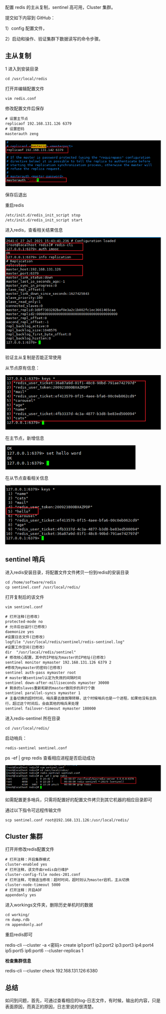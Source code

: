 配置 redis 的主从复制，sentinel 高可用，Cluster 集群。

提交如下内容到 GitHub： 

1）config 配置文件，

2）启动和操作、验证集群下数据读写的命令步骤。



## 主从复制

1 进入到安装目录

```
cd /usr/local/redis
```

打开并编辑配置文件

```
vim redis.conf
```

修改配置文件后保存

```
# 设置主节点
replicaof 192.168.131.126 6379
# 设置密码
masterauth zeng
```

![image-20210728061934231](..\image\image-20210728061934231.png)

保存后退出

重启redis

```
/etc/init.d/redis_init_script stop
/etc/init.d/redis_init_script start
```

进入redis，查看相关结果信息

![image-20210728073452752](../image/image-20210728073452752.png)

验证主从复制是否能正常使用

从节点原有信息：

![image-20210728074402006](../image/image-20210728074402006.png)

在主节点，新增信息

![image-20210728074552698](../image/image-20210728074552698.png)

在从节点查看相关信息

![image-20210728114408571](../image/image-20210728114408571.png)



## sentinel  哨兵

进入redis安装目录，将配置文件文件拷贝一份到redis的安装目录

```
cd /home/software/redis
cp sentinel.conf /usr/local/redis/
```

打开复制后的该文件

```
vim sentinel.conf
```

```
# 打开注释(已修改)
protected-mode no
# 允许后台运行(已修改)
daemonize yes
#设置日志文件(已修改)
logfile "/usr/local/redis/sentinel/redis-sentinel.log"
#设置工作空间(已修改)
dir  "/usr/local/redis/sentinel"
# 修改核心配置，其中的IP地址为master的IP地址(已修改)
sentinel monitor mymaster 192.168.131.126 6379 2
#修改为mymaster的密码(已修改)
sentinel auth-pass mymaster root
# master被sentinel认定为失效的间隔时间
sentinel down-after-milliseconds mymaster 30000
# 剩余的slaves重新和新的master做同步的并行个数
sentinel parallel-syncs mymaster 1
# 主备切换的超时时间，哨兵要去做故障转移，这个时候哨兵也是一个进程，如果他没有去执行，超过这个时间后，会由其他的哨兵来处理
sentinel failover-timeout mymaster 180000
```

进入redis-sentinel  所在目录  

```
cd /usr/local/redis/
```

启动哨兵：

```
redis-sentinel sentinel.conf
```

ps -ef | grep redis 查看相应进程是否启动成功

![image-20210728132852629](../image/image-20210728132852629.png)

如需配置更多哨兵，只需将配置好的配置文件拷贝到其它机器的相应目录即可



通过以下指令可远程传输文件

```
scp sentinel.conf root@192.168.131.126:/usr/local/redis/
```



## Cluster 集群

打开并修改redis配置文件

```
# 打开注释：开启集群模式
cluster-enabled yes
# 打开注释，该文件由redis自行维护
cluster-config-file nodes-201.conf
# 打开注释，可做适当修改：超时时间，超时则认为master宕机，主从切换
cluster-node-timeout 5000
# 打开注释：开启AOF
appendonly yes
```

进入workings文件夹，删除历史单机时的数据

```
cd working/
rm dump.rdb
rm appendonly.aof
```

重启redis即可

redis-cli --cluster -a <密码>  create ip1:port1 ip2:port2 ip3:port3 ip4:port4 ip5:port5 ip6:port6 --cluster-replicas 1



**检查集群信息**

redis-cli --cluster check 192.168.131.126:6380



## 总结

如问到问题，首先，可通过查看相应的log-日志文件，有时候，输出的内容，只是表面原因，而真正的原因，日志里说的很清楚。
